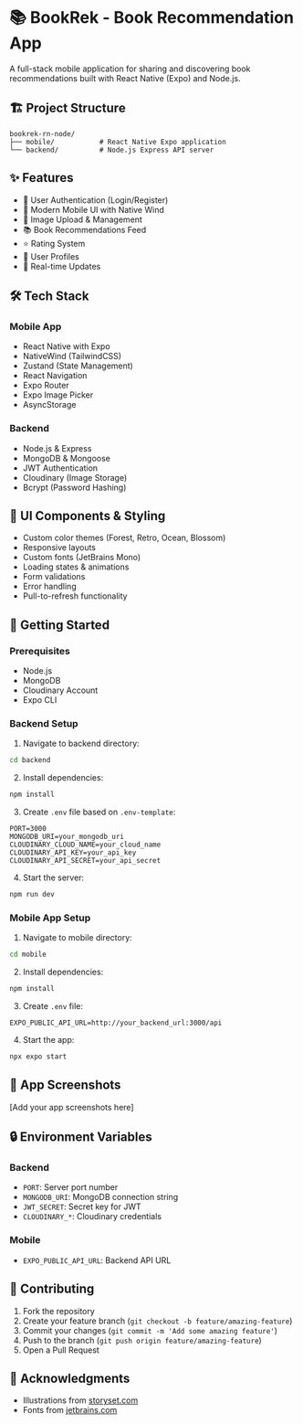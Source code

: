 # 📚 BookRek - Book Recommendation App

A full-stack mobile application for sharing and discovering book recommendations built with React Native (Expo) and Node.js.

## 🏗️ Project Structure

```
bookrek-rn-node/
├── mobile/           # React Native Expo application
└── backend/          # Node.js Express API server
```

## ✨ Features

- 🔐 User Authentication (Login/Register)
- 📱 Modern Mobile UI with Native Wind
- 📸 Image Upload & Management
- 📚 Book Recommendations Feed
- ⭐ Rating System
- 👤 User Profiles
- 🔄 Real-time Updates

## 🛠️ Tech Stack

### Mobile App
- React Native with Expo
- NativeWind (TailwindCSS)
- Zustand (State Management)
- React Navigation
- Expo Router
- Expo Image Picker
- AsyncStorage

### Backend
- Node.js & Express
- MongoDB & Mongoose
- JWT Authentication
- Cloudinary (Image Storage)
- Bcrypt (Password Hashing)

## 🎨 UI Components & Styling

- Custom color themes (Forest, Retro, Ocean, Blossom)
- Responsive layouts
- Custom fonts (JetBrains Mono)
- Loading states & animations
- Form validations
- Error handling
- Pull-to-refresh functionality

## 🚀 Getting Started

### Prerequisites
- Node.js
- MongoDB
- Cloudinary Account
- Expo CLI

### Backend Setup

1. Navigate to backend directory:
```bash
cd backend
```

2. Install dependencies:
```bash
npm install
```

3. Create `.env` file based on `.env-template`:
```
PORT=3000
MONGODB_URI=your_mongodb_uri
CLOUDINARY_CLOUD_NAME=your_cloud_name
CLOUDINARY_API_KEY=your_api_key
CLOUDINARY_API_SECRET=your_api_secret
```

4. Start the server:
```bash
npm run dev
```

### Mobile App Setup

1. Navigate to mobile directory:
```bash
cd mobile
```

2. Install dependencies:
```bash
npm install
```

3. Create `.env` file:
```
EXPO_PUBLIC_API_URL=http://your_backend_url:3000/api
```

4. Start the app:
```bash
npx expo start
```

## 📱 App Screenshots

[Add your app screenshots here]

## 🔒 Environment Variables

### Backend
- `PORT`: Server port number
- `MONGODB_URI`: MongoDB connection string
- `JWT_SECRET`: Secret key for JWT
- `CLOUDINARY_*`: Cloudinary credentials

### Mobile
- `EXPO_PUBLIC_API_URL`: Backend API URL

## 👥 Contributing

1. Fork the repository
2. Create your feature branch (`git checkout -b feature/amazing-feature`)
3. Commit your changes (`git commit -m 'Add some amazing feature'`)
4. Push to the branch (`git push origin feature/amazing-feature`)
5. Open a Pull Request

## 🙏 Acknowledgments

- Illustrations from [storyset.com](https://storyset.com)
- Fonts from [jetbrains.com](https://jetbrains.com)
